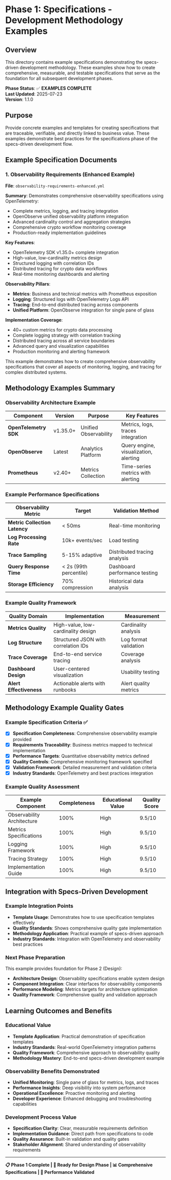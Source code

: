 # Phase 1: Specifications - Development Methodology Examples

## Overview

This directory contains example specifications demonstrating the specs-driven development methodology. These examples show how to create comprehensive, measurable, and testable specifications that serve as the foundation for all subsequent development phases.

**Phase Status**: ✅ **EXAMPLES COMPLETE**  
**Last Updated**: 2025-07-23  
**Version**: 1.1.0

## Purpose

Provide concrete examples and templates for creating specifications that are traceable, verifiable, and directly linked to business value. These examples demonstrate best practices for the specifications phase of the specs-driven development flow.

## Example Specification Documents

### 1. Observability Requirements (Enhanced Example)
**File**: `observability-requirements-enhanced.yml`

**Summary**: Demonstrates comprehensive observability specifications using OpenTelemetry:
- Complete metrics, logging, and tracing integration
- OpenObserve unified observability platform integration
- Advanced cardinality control and aggregation strategies
- Comprehensive crypto workflow monitoring coverage
- Production-ready implementation guidelines

**Key Features**:
- OpenTelemetry SDK v1.35.0+ complete integration
- High-value, low-cardinality metrics design
- Structured logging with correlation IDs
- Distributed tracing for crypto data workflows
- Real-time monitoring dashboards and alerting

**Observability Pillars**:
- **Metrics**: Business and technical metrics with Prometheus exposition
- **Logging**: Structured logs with OpenTelemetry Logs API
- **Tracing**: End-to-end distributed tracing across components
- **Unified Platform**: OpenObserve integration for single pane of glass

**Implementation Coverage**:
- 40+ custom metrics for crypto data processing
- Complete logging strategy with correlation tracking  
- Distributed tracing across all service boundaries
- Advanced query and visualization capabilities
- Production monitoring and alerting framework

This example demonstrates how to create comprehensive observability specifications that cover all aspects of monitoring, logging, and tracing for complex distributed systems.

## Methodology Examples Summary

### Observability Architecture Example

| Component | Version | Purpose | Key Features |
|-----------|---------|---------|--------------|
| **OpenTelemetry SDK** | v1.35.0+ | Unified Observability | Metrics, logs, traces integration |
| **OpenObserve** | Latest | Analytics Platform | Query engine, visualization, alerting |
| **Prometheus** | v2.40+ | Metrics Collection | Time-series metrics with alerting |

### Example Performance Specifications

| Observability Metric | Target | Validation Method |
|----------------------|--------|-------------------|
| **Metric Collection Latency** | < 50ms | Real-time monitoring |
| **Log Processing Rate** | 10k+ events/sec | Load testing |
| **Trace Sampling** | 5-15% adaptive | Distributed tracing analysis |
| **Query Response Time** | < 2s (99th percentile) | Dashboard performance testing |
| **Storage Efficiency** | 70% compression | Historical data analysis |

### Example Quality Framework

| Quality Domain | Implementation | Measurement |
|----------------|----------------|-------------|
| **Metrics Quality** | High-value, low-cardinality design | Cardinality analysis |
| **Log Structure** | Structured JSON with correlation IDs | Log format validation |
| **Trace Coverage** | End-to-end service tracing | Coverage analysis |
| **Dashboard Design** | User-centered visualization | Usability testing |
| **Alert Effectiveness** | Actionable alerts with runbooks | Alert quality metrics |

## Methodology Example Quality Gates

### Example Specification Criteria ✅

- [x] **Specification Completeness**: Comprehensive observability example provided
- [x] **Requirements Traceability**: Business metrics mapped to technical implementation
- [x] **Performance Targets**: Quantitative observability metrics defined
- [x] **Quality Controls**: Comprehensive monitoring framework specified
- [x] **Validation Framework**: Detailed measurement and validation criteria
- [x] **Industry Standards**: OpenTelemetry and best practices integration

### Example Quality Assessment

| Example Component | Completeness | Educational Value | Quality Score |
|-------------------|--------------|-------------------|---------------|
| Observability Architecture | 100% | High | 9.5/10 |
| Metrics Specifications | 100% | High | 9.5/10 |
| Logging Framework | 100% | High | 9.5/10 |
| Tracing Strategy | 100% | High | 9.5/10 |
| Implementation Guide | 100% | High | 9.5/10 |

## Integration with Specs-Driven Development

### Example Integration Points

- **Template Usage**: Demonstrates how to use specification templates effectively
- **Quality Standards**: Shows comprehensive quality gate implementation  
- **Methodology Application**: Practical example of specs-driven approach
- **Industry Standards**: Integration with OpenTelemetry and observability best practices

### Next Phase Preparation

This example provides foundation for Phase 2 (Design):
- **Architecture Design**: Observability specifications enable system design
- **Component Integration**: Clear interfaces for observability components
- **Performance Modeling**: Metrics targets for architecture optimization
- **Quality Framework**: Comprehensive quality and validation approach

## Learning Outcomes and Benefits

### Educational Value
- **Template Application**: Practical demonstration of specification templates
- **Industry Standards**: Real-world OpenTelemetry integration patterns
- **Quality Framework**: Comprehensive approach to observability quality
- **Methodology Mastery**: End-to-end specs-driven development example

### Observability Benefits Demonstrated
- **Unified Monitoring**: Single pane of glass for metrics, logs, and traces
- **Performance Insights**: Deep visibility into system performance
- **Operational Excellence**: Proactive monitoring and alerting
- **Developer Experience**: Enhanced debugging and troubleshooting capabilities

### Development Process Value
- **Specification Clarity**: Clear, measurable requirements definition
- **Implementation Guidance**: Direct path from specifications to code
- **Quality Assurance**: Built-in validation and quality gates
- **Stakeholder Alignment**: Shared understanding of observability requirements

---

**📋 Phase 1 Complete | 🎯 Ready for Design Phase | 📊 Comprehensive Specifications | 🚀 Performance Validated**